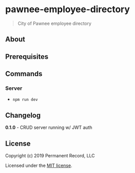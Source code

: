 # pawnee-employee-directory

> City of Pawnee employee directory

## About

## Prerequisites

## Commands

### Server

- `npm run dev`

## Changelog

**0.1.0** - CRUD server running w/ JWT auth

## License

Copyright (c) 2019 Permanent Record, LLC

Licensed under the [MIT license](LICENSE).
